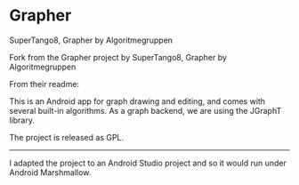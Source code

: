 # Grapher
SuperTango8, Grapher by Algoritmegruppen

Fork from the Grapher project by SuperTango8, Grapher by Algoritmegruppen

From their readme:

This is an Android app for graph drawing and editing, and comes with
several built-in algorithms.  As a graph backend, we are using the
JGraphT library.

The project is released as GPL.

-----

I adapted the project to an Android Studio project and so it would run under Android Marshmallow.
